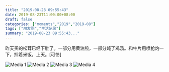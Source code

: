 ```yaml
---
title: "2019-08-23 09:55:43"
date: 2019-08-23T11:00:00+08:00
draft: false
categories: ["moments","2019","2019-08"]
tags: ["朋友圈","生活记录"]
summary: "2019-08-23 09:55:43..."
---
```


昨天买的松茸已经下肚了。一部分用黄油煎，一部分炖了鸡汤。和牛片用喷枪灼一下，拌着米饭，上天。[可怜]

![Media 1](/Moments/photos/2019-08-23/201908230955430.jpg)
![Media 2](/Moments/photos/2019-08-23/201908230955431.jpg)
![Media 3](/Moments/photos/2019-08-23/201908230955432.jpg)
![Media 4](/Moments/photos/2019-08-23/201908230955433.jpg)


